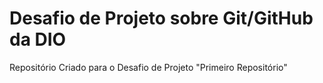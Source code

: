 # Desafio de Projeto sobre Git/GitHub da DIO
Repositório Criado para o Desafio de Projeto "Primeiro Repositório"



